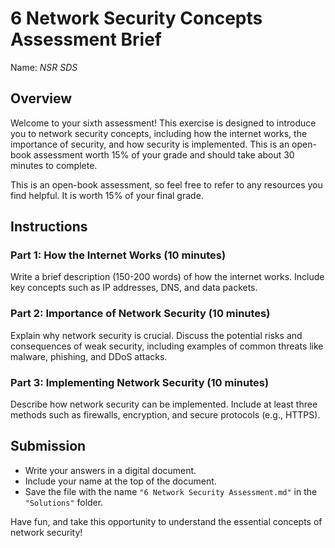 # 6 Network Security Concepts Assessment Brief

Name: _NSR SDS_

## Overview

Welcome to your sixth assessment! This exercise is designed to introduce you to network security concepts, including how the internet works, the importance of security, and how security is implemented. This is an open-book assessment worth 15% of your grade and should take about 30 minutes to complete.

This is an open-book assessment, so feel free to refer to any resources you find helpful. It is worth 15% of your final grade.

## Instructions

### Part 1: How the Internet Works (10 minutes)

Write a brief description (150-200 words) of how the internet works. Include key concepts such as IP addresses, DNS, and data packets.

<!-- ### Example Answer

The internet is a global network of interconnected computers that communicate through a standardized set of protocols. Each device on the internet is assigned a unique IP address that allows it to be identified and located by other devices. When you enter a website address into your browser, a DNS (Domain Name System) server translates the human-readable address into an IP address. Data is then broken into smaller packets and sent over various routes across the network to its destination, where it is reassembled into the original message. -->

### Part 2: Importance of Network Security (10 minutes)

Explain why network security is crucial. Discuss the potential risks and consequences of weak security, including examples of common threats like malware, phishing, and DDoS attacks.

<!-- ### Example Explanation

Network security is crucial to protect sensitive data from unauthorized access, theft, and damage. Weak security can lead to various risks, such as malware infections, phishing attacks, and Distributed Denial of Service (DDoS) attacks, which can disrupt services and cause significant financial and reputational damage. For instance, a malware attack can compromise personal information, leading to identity theft, while a DDoS attack can shut down an organization's online services, resulting in lost revenue and customer trust. -->

### Part 3: Implementing Network Security (10 minutes)

Describe how network security can be implemented. Include at least three methods such as firewalls, encryption, and secure protocols (e.g., HTTPS).

<!-- ### Example Implementation

Network security can be implemented through various methods:

- **Firewalls:** Act as barriers between trusted and untrusted networks, monitoring and controlling incoming and outgoing network traffic based on predetermined security rules.
- **Encryption:** Protects data by converting it into a code that can only be deciphered with a key, ensuring that sensitive information remains confidential during transmission.
- **Secure Protocols:** Protocols like HTTPS ensure secure communication over the internet by encrypting data between the client and server, preventing interception and tampering. -->

## Submission

- Write your answers in a digital document.
- Include your name at the top of the document.
- Save the file with the name `"6 Network Security Assessment.md"` in the `"Solutions"` folder.

Have fun, and take this opportunity to understand the essential concepts of network security!
